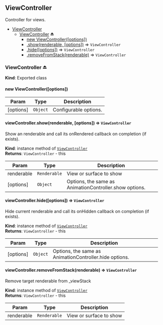 <a name="module_ViewController"></a>
## ViewController
Controller for views.


* [ViewController](#module_ViewController)
  * [ViewController](#exp_module_ViewController--ViewController) ⏏
    * [new ViewController([options])](#new_module_ViewController--ViewController_new)
    * [.show(renderable, [options])](#module_ViewController--ViewController+show) ⇒ <code>ViewController</code>
    * [.hide([options])](#module_ViewController--ViewController+hide) ⇒ <code>ViewController</code>
    * [.removeFromStack(renderable)](#module_ViewController--ViewController+removeFromStack) ⇒ <code>ViewController</code>

<a name="exp_module_ViewController--ViewController"></a>
### ViewController ⏏
**Kind**: Exported class  
<a name="new_module_ViewController--ViewController_new"></a>
#### new ViewController([options])

| Param | Type | Description |
| --- | --- | --- |
| [options] | <code>Object</code> | Configurable options. |

<a name="module_ViewController--ViewController+show"></a>
#### viewController.show(renderable, [options]) ⇒ <code>ViewController</code>
Show an renderable and call its onRendered callback on completion (if exists).

**Kind**: instance method of <code>[ViewController](#exp_module_ViewController--ViewController)</code>  
**Returns**: <code>ViewController</code> - this  

| Param | Type | Description |
| --- | --- | --- |
| renderable | <code>Renderable</code> | View or surface to show |
| [options] | <code>Object</code> | Options, the same as AnimationController.show options. |

<a name="module_ViewController--ViewController+hide"></a>
#### viewController.hide([options]) ⇒ <code>ViewController</code>
Hide current renderable and call its onHidden callback on completion (if exists).

**Kind**: instance method of <code>[ViewController](#exp_module_ViewController--ViewController)</code>  
**Returns**: <code>ViewController</code> - this  

| Param | Type | Description |
| --- | --- | --- |
| [options] | <code>Object</code> | Options, the same as AnimationController.hide options. |

<a name="module_ViewController--ViewController+removeFromStack"></a>
#### viewController.removeFromStack(renderable) ⇒ <code>ViewController</code>
Remove target renderable from _viewStack

**Kind**: instance method of <code>[ViewController](#exp_module_ViewController--ViewController)</code>  
**Returns**: <code>ViewController</code> - this  

| Param | Type | Description |
| --- | --- | --- |
| renderable | <code>Renderable</code> | View or surface to show |


